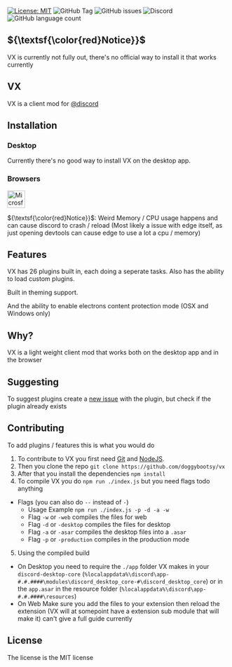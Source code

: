 [![License: MIT](https://img.shields.io/badge/License-MIT-red.svg)](https://opensource.org/licenses/MIT)
![GitHub Tag](https://img.shields.io/github/v/tag/doggybootsy/vx?sort=semver&logo=github&label=VX)
![GitHub issues](https://img.shields.io/github/issues/doggybootsy/vx)
![Discord](https://img.shields.io/discord/864267123694370836?logo=discord&label=Discord&link=https%3A%2F%2Fdiscord.gg%2FyYJA3qQE5F)
![GitHub language count](https://img.shields.io/github/languages/count/doggybootsy/vx)
<!-- [![CodeFactor](https://www.codefactor.io/repository/github/doggybootsy/vx/badge)](https://www.codefactor.io/repository/github/doggybootsy/vx) -->

## ${\textsf{\color{red}Notice}}$
VX is currently not fully out, there's no official way to install it that works currently

## VX
VX is a client mod for [@discord](https://discord.com/)

## Installation
### Desktop
Currently there's no good way to install VX on the desktop app. 

### Browsers
[<img src="https://edgestatic.azureedge.net/shared/cms/lrs1c69a1j/section-images/29bfeef37eef4ca3bcf962274c1c7766.png" width="40" alt="Microsft Edge Logo" title="Install On Microsft Edge">](https://microsoftedge.microsoft.com/addons/detail/vx/cdjpfngmglnndcjclhdnmbhfkakbelig)

${\textsf{\color{red}Notice}}$: Weird Memory / CPU usage happens and can cause discord to crash / reload (Most likely a issue with edge itself, as just opening devtools can cause edge to use a lot a cpu / memory)

## Features
VX has 26 plugins built in, each doing a seperate tasks. Also has the ability to load custom plugins.

Built in theming support.

And the ability to enable electrons content protection mode (OSX and Windows only)

## Why?
VX is a light weight client mod that works both on the desktop app and in the browser

## Suggesting
To suggest plugins create a [new issue](https://github.com/doggybootsy/vx/issues/new?assignees=&labels=enhancement&projects=&template=plugin-request--%23name-.md&title=Plugin%20Request%20%5B%23name%5D) with the plugin, but check if the plugin already exists

## Contributing
To add plugins / features this is what you would do
1. To contribute to VX you first need [Git](https://git.com) and [NodeJS](https://nodejs.com). 
2. Then you clone the repo `git clone https://github.com/doggybootsy/vx`
3. After that you install the dependencies `npm install`
4. To compile VX you do `npm run ./index.js` but you need flags todo anything
  * Flags (you can also do `--` instead of `-`)
    * Usage Example `npm run ./index.js -p -d -a -w`
    * Flag `-w` or `-web` compiles the files for web
    * Flag `-d` or `-desktop` compiles the files for desktop
    * Flag `-a` or `-asar` compiles the desktop files into a `.asar`
    * Flag `-p` or `-production` compiles in the production mode
5. Using the compiled build
  * On Desktop you need to require the `./app` folder VX makes in your `discord-desktop-core` (`%localappdata%\discord\app-#.#.####\modules\discord_desktop_core-#\discord_desktop_core`) or in the `app.asar` in the resource folder (`%localappdata%\discord\app-#.#.####\resources`)
  * On Web Make sure you add the files to your extension then reload the extension (VX will at somepoint have a extension sub module that will make it) can't give a full guide currently

## License
The license is the MIT license